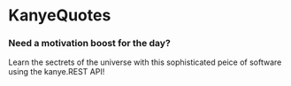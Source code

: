 # KanyeQuotes

### Need a motivation boost for the day?
Learn the sectrets of the universe with this sophisticated peice of software using the kanye.REST API!
